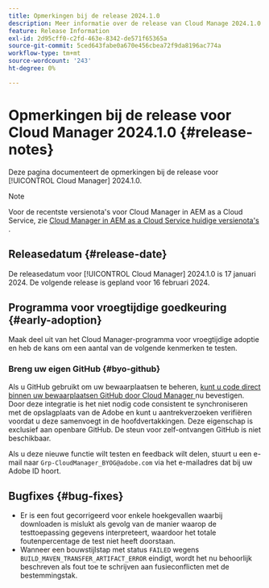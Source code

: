 ```yaml
---
title: Opmerkingen bij de release 2024.1.0
description: Meer informatie over de release van Cloud Manage 2024.1.0.
feature: Release Information
exl-id: 2d95cff0-c2fd-463e-8342-de571f65365a
source-git-commit: 5ced643fabe0a670e456cbea72f9da8196ac774a
workflow-type: tm+mt
source-wordcount: '243'
ht-degree: 0%

---
```


# Opmerkingen bij de release voor Cloud Manager 2024.1.0 {#release-notes}

Deze pagina documenteert de opmerkingen bij de release voor [!UICONTROL Cloud Manager] 2024.1.0.

>[!NOTE]
>
>Voor de recentste versienota&#39;s voor Cloud Manager in AEM as a Cloud Service, zie [ Cloud Manager in AEM as a Cloud Service huidige versienota&#39;s ](https://experienceleague.adobe.com/nl/docs/experience-manager-cloud-service/content/release-notes/cloud-manager/current).

## Releasedatum {#release-date}

De releasedatum voor [!UICONTROL Cloud Manager] 2024.1.0 is 17 januari 2024. De volgende release is gepland voor 16 februari 2024.

## Programma voor vroegtijdige goedkeuring {#early-adoption}

Maak deel uit van het Cloud Manager-programma voor vroegtijdige adoptie en heb de kans om een aantal van de volgende kenmerken te testen.

### Breng uw eigen GitHub {#byo-github}

Als u GitHub gebruikt om uw bewaarplaatsen te beheren, [ kunt u code direct binnen uw bewaarplaatsen GitHub door Cloud Manager ](/help/managing-code/private-repositories.md) nu bevestigen. Door deze integratie is het niet nodig code consistent te synchroniseren met de opslagplaats van de Adobe en kunt u aantrekverzoeken verifiëren voordat u deze samenvoegt in de hoofdvertakkingen. Deze eigenschap is exclusief aan openbare GitHub. De steun voor zelf-ontvangen GitHub is niet beschikbaar.

Als u deze nieuwe functie wilt testen en feedback wilt delen, stuurt u een e-mail naar `Grp-CloudManager_BYOG@adobe.com` via het e-mailadres dat bij uw Adobe ID hoort.

## Bugfixes {#bug-fixes}

* Er is een fout gecorrigeerd voor enkele hoekgevallen waarbij downloaden is mislukt als gevolg van de manier waarop de testtoepassing gegevens interpreteert, waardoor het totale foutenpercentage de test niet heeft doorstaan.
* Wanneer een bouwstijlstap met status `FAILED` wegens `BUILD_MAVEN_TRANSFER_ARTIFACT_ERROR` eindigt, wordt het nu behoorlijk beschreven als fout toe te schrijven aan fusieconflicten met de bestemmingstak.
